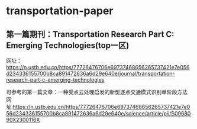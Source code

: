 # transportation-paper  
## 第一篇期刊：Transportation Research Part C: Emerging Technologies(top一区)  
网址：https://n.ustb.edu.cn/https/77726476706e69737468656265737421e7e056d234336155700b8ca891472636a6d29e640e/journal/transportation-research-part-c-emerging-technologies  

可参考的第一篇文章：一种受点云处理启发的新型逐点交通模式识别单阶段方法  
网址:https://n.ustb.edu.cn/https/77726476706e69737468656265737421e7e056d234336155700b8ca891472636a6d29e640e/science/article/pii/S0968090X2300116X

